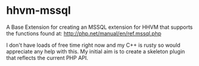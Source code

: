 # hhvm-mssql


A Base Extension for creating an MSSQL extension for HHVM that supports the functions found at: http://php.net/manual/en/ref.mssql.php


I don't have loads of free time right now and my C++ is rusty so would appreciate any help with this.
My initial aim is to create a skeleton plugin that reflects the current PHP API.
